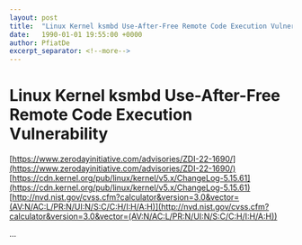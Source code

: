 ```yaml
---
layout: post
title:  "Linux Kernel ksmbd Use-After-Free Remote Code Execution Vulnerability"
date:   1990-01-01 19:55:00 +0000
author: PfiatDe
excerpt_separator: <!--more-->
---
```


# Linux Kernel ksmbd Use-After-Free Remote Code Execution Vulnerability
[https://www.zerodayinitiative.com/advisories/ZDI-22-1690/](https://www.zerodayinitiative.com/advisories/ZDI-22-1690/)
[https://cdn.kernel.org/pub/linux/kernel/v5.x/ChangeLog-5.15.61](https://cdn.kernel.org/pub/linux/kernel/v5.x/ChangeLog-5.15.61)
[http://nvd.nist.gov/cvss.cfm?calculator&version=3.0&vector=(AV:N/AC:L/PR:N/UI:N/S:C/C:H/I:H/A:H)](http://nvd.nist.gov/cvss.cfm?calculator&version=3.0&vector=(AV:N/AC:L/PR:N/UI:N/S:C/C:H/I:H/A:H))

...
<!--more-->
